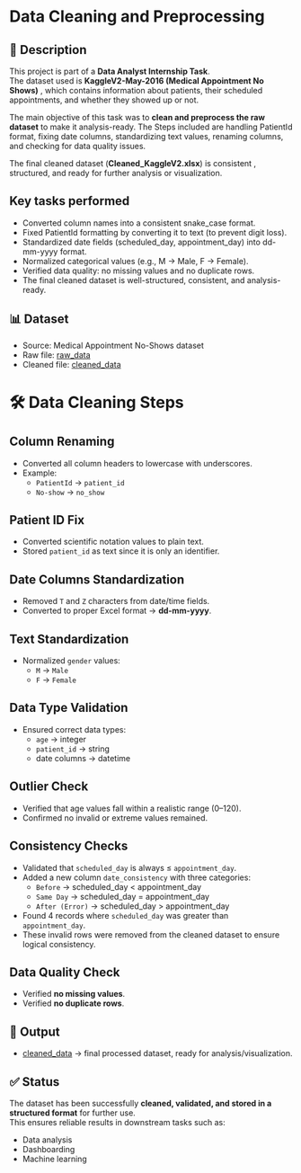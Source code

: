 # Data Cleaning and Preprocessing

## 📌 Description  

This project is part of a **Data Analyst Internship Task**.  
The dataset used is **KaggleV2-May-2016 (Medical Appointment No Shows)**  , which contains information about patients, their scheduled appointments, and whether they showed up or not.  

The main objective of this task was to **clean and preprocess the raw dataset** to make it analysis-ready. The Steps included are handling PatientId format, fixing date columns, standardizing text values, renaming columns, and checking for data quality issues.  

The final cleaned dataset (**Cleaned_KaggleV2.xlsx**)  is consistent , structured, and ready for further analysis or visualization.

## Key tasks performed

- Converted column names into a consistent snake_case format.
- Fixed PatientId formatting by converting it to text (to prevent digit loss).
- Standardized date fields (scheduled_day, appointment_day) into dd-mm-yyyy format.
- Normalized categorical values (e.g., M → Male, F → Female).
- Verified data quality: no missing values and no duplicate rows.
- The final cleaned dataset is well-structured, consistent, and analysis-ready.

## 📊 Dataset

- Source: Medical Appointment No-Shows dataset
- Raw file: <a href="https://github.com/sabaribala2004-dataanalyst/Data-Cleaning-and-Preprocessing/blob/main/KaggleV2-May-2016.csv">raw_data</a>
- Cleaned file: <a href="https://github.com/sabaribala2004-dataanalyst/Data-Cleaning-and-Preprocessing/blob/main/Cleaned_KaggleV2.xlsx">cleaned_data</a>

# 🛠️ Data Cleaning Steps

## Column Renaming
- Converted all column headers to lowercase with underscores.  
- Example:  
  - `PatientId` → `patient_id`  
  - `No-show` → `no_show`

## Patient ID Fix
- Converted scientific notation values to plain text.  
- Stored `patient_id` as text since it is only an identifier.

## Date Columns Standardization
- Removed `T` and `Z` characters from date/time fields.  
- Converted to proper Excel format → **dd-mm-yyyy**.

## Text Standardization
- Normalized `gender` values:  
  - `M` → `Male`  
  - `F` → `Female`

## Data Type Validation  

- Ensured correct data types:  
  - `age` → integer  
  - `patient_id` → string  
  - date columns → datetime  

## Outlier Check  

- Verified that age values fall within a realistic range (0–120).  
- Confirmed no invalid or extreme values remained.  

## Consistency Checks  

- Validated that `scheduled_day` is always ≤ `appointment_day`.  
- Added a new column `date_consistency` with three categories:  
  - `Before` → scheduled_day < appointment_day  
  - `Same Day` → scheduled_day = appointment_day  
  - `After (Error)` → scheduled_day > appointment_day  
- Found 4 records where `scheduled_day` was greater than `appointment_day`.  
- These invalid rows were removed from the cleaned dataset to ensure logical consistency.  


## Data Quality Check
- Verified **no missing values**.  
- Verified **no duplicate rows**.


## 📂 Output
- <a href="https://github.com/sabaribala2004-dataanalyst/Data-Cleaning-and-Preprocessing/blob/main/Cleaned_KaggleV2.xlsx">cleaned_data</a> → final processed dataset, ready for analysis/visualization.  


## ✅ Status
The dataset has been successfully **cleaned, validated, and stored in a structured format** for further use.  
This ensures reliable results in downstream tasks such as:  
- Data analysis  
- Dashboarding  
- Machine learning  
